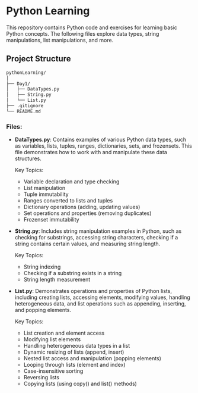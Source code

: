# Python Learning

This repository contains Python code and exercises for learning basic Python concepts. The following files explore data types, string manipulations, list manipulations, and more.

## Project Structure

```bash
pythonLearning/
│
├── Day1/
│   ├── DataTypes.py
│   ├── String.py
│   └── List.py
├── .gitignore
└── README.md
```
### Files:

- **DataTypes.py**: Contains examples of various Python data types, such as variables, lists, tuples, ranges, dictionaries, sets, and frozensets. This file demonstrates how to work with and manipulate these data structures.

  Key Topics:
  - Variable declaration and type checking
  - List manipulation
  - Tuple immutability
  - Ranges converted to lists and tuples
  - Dictionary operations (adding, updating values)
  - Set operations and properties (removing duplicates)
  - Frozenset immutability

- **String.py**: Includes string manipulation examples in Python, such as checking for substrings, accessing string characters, checking if a string contains certain values, and measuring string length.

  Key Topics:
  - String indexing
  - Checking if a substring exists in a string
  - String length measurement

- **List.py**: Demonstrates operations and properties of Python lists, including creating lists, accessing elements, modifying values, handling heterogeneous data, and list operations such as appending, inserting, and popping elements.

  Key Topics:
  - List creation and element access
  - Modifying list elements
  - Handling heterogeneous data types in a list
  - Dynamic resizing of lists (append, insert)
  - Nested list access and manipulation (popping elements)
  - Looping through lists (element and index)
  - Case-insensitive sorting
  - Reversing lists
  - Copying lists (using copy() and list() methods)
